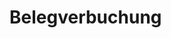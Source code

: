 # Belegverbuchung

<script>
document.addEventListener('DOMContentLoaded', function() {
window.openbpmn('./belegverbuchung.bpmn')
    // Your code or function calls here
});
</script>
